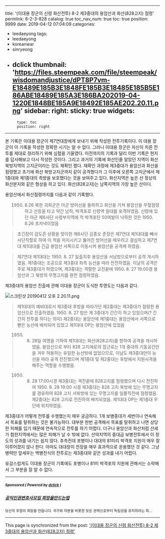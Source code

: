 
---
title: '(이대용 장군의 신령 화산전투) 8-2 제3중대의 용암산과 화산(828고지) 점령'
permlink: 8-2-3-828
catalog: true
toc_nav_num: true
toc: true
position: 9999
date: 2019-04-12 07:04:09
categories:
- leedaeyong
tags:
- leedaeyong
- koreanwar
- sinryeong
- dclick
thumbnail: 'https://files.steempeak.com/file/steempeak/wisdomandjustice/dPT8P7vm-E18489E185B3E1848FE185B3E18485E185B5E186ABE18489E185A3E186BA202019-04-1220E1848BE185A9E18492E185AE202.20.11.png'
sidebar:
    right:
        sticky: true
widgets:
    -
        type: toc
        position: right
---



본 기록은 이대용 장군이 제7연대장에게 보내기 위해 작성한 전투기록이다. 이 대용 장군이 이 기록을 작성한 정확한 시기는 알 수 없다. 그러나 이대용 장군은 자신이 치른 전투를 제대로 정리하기 위해 심혈을 기울였다. 이전까지의 기록과 달리 이번 기록은 현지를 답사해보고 다시 작성한 것이다. 그리고 과거의 기록에 화산인줄 알았던 지역이 화산북방지역의 고지군이라는 것도 재확인 했다. 재확인 과정에 제3중대가 용암산과 화산을 점령했고 초기에 화산 북방고지군까지 같이 공격했다가 그 이후에 오른쪽 고지군에서 제1중대와 제1중대의 측방을 보호했다는 것을 보여주고 있다. 
화산지역은 높은 산 정상의 화산분지와 같은 형상을 하고 있다. 화산(828고지)는 남쪽지역의 가장 높은 산이다.  

용암산에서 화산점령까지를 다음과 같이 기록했다. 

>1950. 8.26 북한 괴뢰군은 아군 방어선을 돌파하고 화산을 거쳐 용암산을 무혈점령하고 산등을 타고 약간 남하, 박격포로 신령역 일대를 포격하였음. 신령에 있던 아군 제6사단 사령부지역에 적 박격포탄 50여발이 낙하한 것은 1950. 8.26 초저녁이었음

>초긴장이 감도흔 상황을 맞이한 제6사단 김종오 준장은 제7연대 제1대대를 빼서 사단직할로 하여 이 적을 저지시키고 뚫어진 방어선을 메우려고 결심하고 제7연대 제1대대를 긴급 용암산 서쪽으로 이동시켜 용암산을 공격케 하였음.

> 제7연대 제1대대는 1950. 8. 27 일출지후 용암산을 서남방으로부터 공격 개시하였음. 제1중대는 조공으로 제3중대 좌측 능선을 따라 전전하였음. 이날의 공격은 주로 제3중대가 하였으며, 제3중대는 격렬한 교전끝에 1950. 8. 27 19:00경 용암산과 그 북방의 무명고지를 완전 점령하였음. 

제3중대의 용암산 진출에 관해 이대용 장군이 도식한 투명도는 다음과 같다. 

![스크린샷 20190412 오후 2.20.11.png](https://files.steempeak.com/file/steempeak/wisdomandjustice/dPT8P7vm-E18489E185B3E1848FE185B3E18485E185B5E186ABE18489E185A3E186BA202019-04-1220E1848BE185A9E18492E185AE202.20.11.png)

> 제1대대의 예비대로서 제3중대 후방을 따라가던 제2중대는 제3중대가 점령한 용암산으로 진출하였음. 1950. 8. 27 밤은 제 3중대가 간간히 하고 있었으며(? 간간히 전투를 하다는 의미) 제2중대는 용암산에 제1중대는 용암산에서 서쪽으로 뻗은 능선에 배치되어 있었고 제1대대 OP는 용암산에 있었음


> 1950. 8. 28일 여명을 기하여 제1대대는 화산(828고지)를 향하여 공격을 개시하였음. 용암산으로 부터 828 고지에로의 접근로는 1개 중대의 기동공간만을 겨우 허용하는 유일한 능선밖에 없었으므로, 이날도 제3중대만이 능선을 따라 공격 전진했으며 제1중대 및 제2중대는 후방에서 지원사격을 해주는 역할을 수행했음.


>1950. 8. 28 17:00시경 제3중대는 격전끝에 828고지를 점령했으며 다시 전진하여 1950. 8. 28 19:00 시경 제3중대는 828 고지 북방에 있는 무명고지를 경유하여 828 고지 서북방에 있는 무명고지를 일몰직전에 점령했음. 제2중대는 828 고지로 전진하여 배치되었음. 제1대대 OP는 제1중대 우단에 위치하였음.

제3중대가 어떻게 전투를 수행했는지 매우 궁금하다. 1개 보병중대가 세번이나 연속해서 목표를 탈취하는 것은 불가능하다. 대부분 한번 공격해서 목표를 탈취하고 나면 상당한 피해를 입기 때문에 연속적으로 전투를 하기 어렵다. 더구나 용암산과 화산처럼 산세가 험한지역에서는 많은 피해가 날 수 밖에 없다. 산악지역의 중대급 보병전투에서 이 정도의 성과를 내기는 쉽지 않다. 추측컨데 포병이나 대대의 81미리 박격포 지원이 매우 잘 이루어졌지 않나 한다. 아마도 대대장이 전장을 매우 효과적으로 운용했던 것 같다. 그냥 병력만 앞세우는 백병전식의 전투로는 제3중대와 같은 성과를 내기 어렵다. 

유감스럽게도 이대용 장군의 기록에도 포병이나 81미 박격포의 지원에 관해서는 소략해서 그 부분을 잘 알 수 없다. 


---

#####  <sub> **Sponsored ( Powered by [dclick](https://www.dclick.io) )** </sub>
##### [공익인권변호사모임 희망을만드는법](https://api.dclick.io/v1/c?x=eyJhbGciOiJIUzI1NiIsInR5cCI6IkpXVCJ9.eyJjIjoid2lzZG9tYW5kanVzdGljZSIsInMiOiI4LTItMy04MjgiLCJhIjpbInQtMTc3MiJdLCJ1cmwiOiJodHRwOi8vd3d3LmhvcGVhbmRsYXcub3JnL3N1cHBvcnQvc3VwcG9ydGluZy1tZW1iZXItMi8iLCJpYXQiOjE1NTUwNzc1OTQsImV4cCI6MTg3MDQzNzU5NH0.wlAkx3IKTy8-XJKgQbhXZUcCfRydBrW-o3ivgr5llsA)
<sup>당신의 후원이 희망을 만듭니다. 국가와 자본을 비롯한 모든 권력으로부터 독립성을 유지하려는 희...</sup>


- - -

This page is synchronized from the post: ['(이대용 장군의 신령 화산전투) 8-2 제3중대의 용암산과 화산(828고지) 점령'](https://steemit.com/@wisdomandjustice/8-2-3-828)
